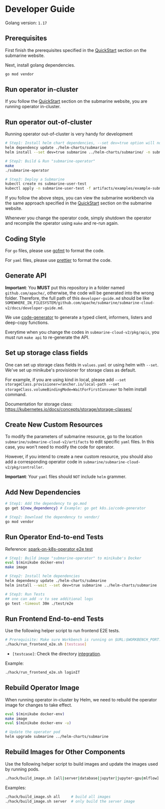 <!--
  Licensed to the Apache Software Foundation (ASF) under one or more
  contributor license agreements.  See the NOTICE file distributed with
  this work for additional information regarding copyright ownership.
  The ASF licenses this file to You under the Apache License, Version 2.0
  (the "License"); you may not use this file except in compliance with
  the License.  You may obtain a copy of the License at

     http://www.apache.org/licenses/LICENSE-2.0

  Unless required by applicable law or agreed to in writing, software
  distributed under the License is distributed on an "AS IS" BASIS,
  WITHOUT WARRANTIES OR CONDITIONS OF ANY KIND, either express or implied.
  See the License for the specific language governing permissions and
  limitations under the License.
-->

# Developer Guide

Golang version: `1.17`

## Prerequisites

First finish the prerequisites specified in the [QuickStart](https://submarine.apache.org/docs/next/gettingStarted/quickstart) section on the submarine website.

Next, install golang dependencies.

```bash
go mod vendor
```

## Run operator in-cluster

If you follow the [QuickStart](https://submarine.apache.org/docs/next/gettingStarted/quickstart) section on the submarine website, you are running operator in-cluster.

## Run operator out-of-cluster

Running operator out-of-cluster is very handy for development

```bash
# Step1: Install helm chart dependencies, --set dev=true option will not install the operator deployment to the cluster
helm dependency update ./helm-charts/submarine
helm install --set dev=true submarine ../helm-charts/submarine/ -n submarine

# Step2: Build & Run "submarine-operator"
make
./submarine-operator

# Step3: Deploy a Submarine
kubectl create ns submarine-user-test
kubectl apply -n submarine-user-test -f artifacts/examples/example-submarine.yaml
```

If you follow the above steps, you can view the submarine workbench via the same approach specified in the [QuickStart][quickstart] section on the submarine website.

Whenever you change the operator code, simply shutdown the operator and recompile the operator using `make` and re-run again.

## Coding Style

For `go` files, please use [gofmt](https://golang.org/pkg/cmd/gofmt/) to format the code.

For `yaml` files, please use [prettier](https://prettier.io/) to format the code.

## Generate API

**Important**: You **MUST** put this repository in a folder named `github.com/apache/`, otherwise, the code will be generated into the wrong folder. Therefore, the full path of this `developer-guide.md` should be like `SOMEWHERE_IN_FILESYSTEM/github.com/apache/submarine/submarine-cloud-v2/docs/developer-guide.md`.

We use [code-generator](https://github.com/kubernetes/code-generator) to generate a typed client, informers, listers and deep-copy functions.

Everytime when you change the codes in `submarine-cloud-v2/pkg/apis`, you must run `make api` to re-generate the API.

## Set up storage class fields

One can set up storage class fields in `values.yaml` or using helm with `--set`. We've set up minikube's provisioner for storage class as default.

For example, if you are using kind in local, please add `--set storageClass.provisioner=rancher.io/local-path --set storageClass.volumeBindingMode=WaitForFirstConsumer` to helm install command.

Documentation for storage class: https://kubernetes.io/docs/concepts/storage/storage-classes/

## Create New Custom Resources

To modify the parameters of submarine resource, go to the location `submarine/submarine-cloud-v2/artifacts` to edit specific `yaml` files. In this case, you won't need to modify the code for operator.

However, if you intend to create a new custom resource, you should also add a corresponding operator code in `submarine/submarine-cloud-v2/pkg/controller`.

**Important**: Your `yaml` files should `NOT` include `helm` grammer.

## Add New Dependencies

```bash
# Step1: Add the dependency to go.mod
go get ${new_dependency} # Example: go get k8s.io/code-generator

# Step2: Download the dependency to vendor/
go mod vendor
```

## Run Operator End-to-end Tests

Reference: [spark-on-k8s-operator e2e test](https://github.com/GoogleCloudPlatform/spark-on-k8s-operator/tree/master/test/e2e)

```bash
# Step1: Build image "submarine-operator" to minikube's Docker
eval $(minikube docker-env)
make image

# Step2: Install helm dependencies
helm dependency update ./helm-charts/submarine
helm install --wait --set dev=true submarine ../helm-charts/submarine

# Step3: Run Tests
## one can add -v to see additional logs
go test -timeout 30m ./test/e2e
```

## Run Frontend End-to-end Tests

Use the following helper script to run frontend E2E tests.

```bash
# Prerequisite: Make sure Workbench is running on $URL:$WORKBENCH_PORT.
./hack/run_frontend_e2e.sh [testcase]
```

- `[testcase]`: Check the directory [integration](../../submarine-test/test-e2e/src/test/java/org/apache/submarine/integration/).

Example:

```bash
./hack/run_frontend_e2e.sh loginIT
```

## Rebuild Operator Image

When running operator in-cluster by Helm, we need to rebuild the operator image for changes to take effect.

```bash
eval $(minikube docker-env)
make image
eval $(minikube docker-env -u)

# Update the operator pod
helm upgrade submarine ../helm-charts/submarine
```

## Rebuild Images for Other Components

Use the following helper script to build images and update the images used by running pods.

```bash
./hack/build_image.sh [all|server|database|jupyter|jupyter-gpu|mlflow]
```

Examples:

```bash
./hack/build_image.sh all     # build all images
./hack/build_image.sh server  # only build the server image
```

[quickstart]: https://submarine.apache.org/docs/next/gettingStarted/quickstart
